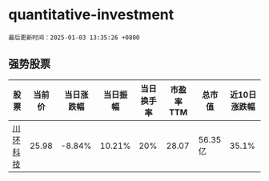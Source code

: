 # quantitative-investment

`最后更新时间：2025-01-03 13:35:26 +0800`

## 强势股票

|股票|当前价|当日涨跌幅|当日振幅|当日换手率|市盈率TTM|总市值|近10日涨跌幅|
|----|----|----|----|----|----|----|----|
|[川环科技](https://xueqiu.com/S/SZ300547)|25.98|-8.84%|10.21%|20%|28.07|56.35亿|35.1%|
